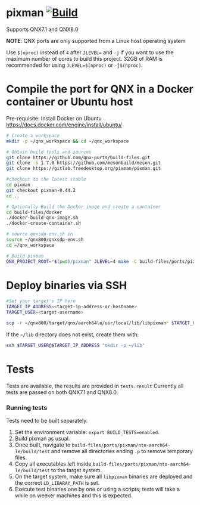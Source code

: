 # pixman [![Build](https://github.com/qnx-ports/build-files/actions/workflows/pixman.yml/badge.svg)](https://github.com/qnx-ports/build-files/actions/workflows/pixman.yml)

Supports QNX7.1 and QNX8.0

**NOTE**: QNX ports are only supported from a Linux host operating system

Use `$(nproc)` instead of `4` after `JLEVEL=` and `-j` if you want to use the maximum number of cores to build this project.
32GB of RAM is recommended for using `JLEVEL=$(nproc)` or `-j$(nproc)`.

# Compile the port for QNX in a Docker container or Ubuntu host

Pre-requisite: Install Docker on Ubuntu https://docs.docker.com/engine/install/ubuntu/
```bash
# Create a workspace
mkdir -p ~/qnx_workspace && cd ~/qnx_workspace

# Obtain build tools and sources
git clone https://github.com/qnx-ports/build-files.git
git clone -b 1.7.0 https://github.com/mesonbuild/meson.git
git clone https://gitlab.freedesktop.org/pixman/pixman.git

#checkout to the latest stable 
cd pixman
git checkout pixman-0.44.2
cd ..

# Optionally Build the Docker image and create a container
cd build-files/docker
./docker-build-qnx-image.sh
./docker-create-container.sh

# source qnxsdp-env.sh in
source ~/qnx800/qnxsdp-env.sh
cd ~/qnx_workspace

# Build pixman
QNX_PROJECT_ROOT="$(pwd)/pixman" JLEVEL=4 make -C build-files/ports/pixman install
```

# Deploy binaries via SSH
```bash
#Set your target's IP here
TARGET_IP_ADDRESS=<target-ip-address-or-hostname>
TARGET_USER=<target-username>

scp -r ~/qnx800/target/qnx/aarch64le/usr/local/lib/libpixman* $TARGET_USER@$TARGET_IP_ADDRESS:~/lib
```

If the `~/lib` directory does not exist, create them with:
```bash
ssh $TARGET_USER@$TARGET_IP_ADDRESS "mkdir -p ~/lib"
```

# Tests
Tests are available, the results are provided in `tests.result`
Currently all tests are passed on both QNX7.1 and QNX8.0.

### Running tests
Tests need to be built separately. 
1. Set the environment variable: `export BUILD_TESTS=enabled`.
2. Build pixman as usual.
3. Once built, navigate to `build-files/ports/pixman/nto-aarch64-le/build/test` and remove all directories ending `.p` to remove temporary files.
4. Copy all executables left inside `build-files/ports/pixman/nto-aarch64-le/build/test` to the target system.
5. On the target system, make sure all `libpixman` binaries are deployed and the correct `LD_LIBARAY_PATH` is set.
6. Execute test binaries one by one or using a scripts; tests will take a while on weeker machines and this is expected.